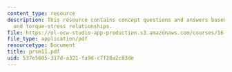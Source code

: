 ```yaml
---
content_type: resource
description: This resource contains concept questions and answers based on torque-twist
  and torque-stress relationships.
file: https://ol-ocw-studio-app-production.s3.amazonaws.com/courses/16-01-unified-engineering-i-ii-iii-iv-fall-2005-spring-2006/537e5605317da321fa9dc7f28a2c83de_prsm11.pdf
file_type: application/pdf
resourcetype: Document
title: prsm11.pdf
uid: 537e5605-317d-a321-fa9d-c7f28a2c83de
---
```

